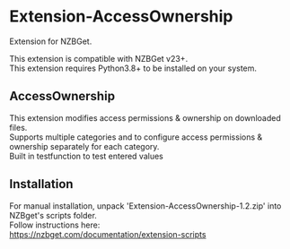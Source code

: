 # Extension-AccessOwnership
Extension for NZBGet.

This extension is compatible with NZBGet v23+.<br />
This extension requires Python3.8+ to be installed on your system.

## AccessOwnership
This extension modifies access permissions & ownership on downloaded files.<br />
Supports multiple categories and to configure access permissions & ownership separately for each category.<br />
Built in testfunction to test entered values

## Installation
For manual installation, unpack 'Extension-AccessOwnership-1.2.zip' into NZBget's scripts folder.<br />
Follow instructions here:<br />
https://nzbget.com/documentation/extension-scripts

